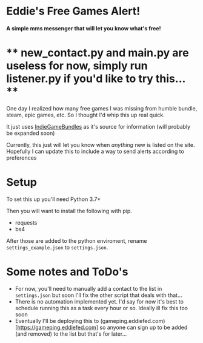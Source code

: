 # Eddie's Free Games Alert!
#### A simple mms messenger that will let you know what's free!

# ** new_contact.py and main.py are useless for now, simply run listener.py if you'd like to try this... **

One day I realized how many free games I was missing from humble bundle, steam, epic games, etc.
So I thought I'd whip this up real quick.

It just uses [IndieGameBundles](https://www.indiegamebundles.com/category/free/ "IndieGameBundles") as it's source for information (will probably be expanded soon)

Currently, this just will let you know when _anything_ new is listed on the site. Hopefully I can update this to include a way to send alerts according to preferences

# Setup
To set this up you'll need Python 3.7+

Then you will want to install the following with pip.
* requests
* bs4

After those are added to the python enviroment, rename `settings_example.json` to `settings.json`.

# Some notes and ToDo's
* For now, you'll need to manually add a contact to the list in `settings.json` but soon I'll fix the other script that deals with that...
* There is no automation implemented yet. I'd say for now it's best to schedule running this as a task every hour or so. Ideally ill fix this too soon
* Eventually I'll be deploying this to (gameping.eddiefed.com)[https://gameping.eddiefed.com] so anyone can sign up to be added (and removed) to the list but that's for later...
